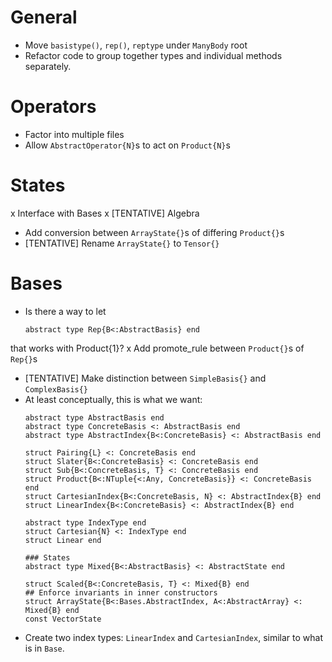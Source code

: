 # General
- Move `basistype()`, `rep()`, `reptype` under `ManyBody` root
- Refactor code to group together types and individual methods separately.

# Operators
- Factor into multiple files
- Allow `AbstractOperator{N}`s to act on `Product{N}`s

# States
x Interface with Bases
x [TENTATIVE] Algebra
- Add conversion between `ArrayState{}`s of differing `Product{}`s
- [TENTATIVE] Rename `ArrayState{}` to `Tensor{}`

# Bases
- Is there a way to let
  ```
  abstract type Rep{B<:AbstractBasis} end
  ```
that works with Product{1}?
x Add promote_rule between `Product{}`s of `Rep{}`s
- [TENTATIVE] Make distinction between `SimpleBasis{}` and `ComplexBasis{}`
- At least conceptually, this is what we want:
  ```
  abstract type AbstractBasis end
  abstract type ConcreteBasis <: AbstractBasis end
  abstract type AbstractIndex{B<:ConcreteBasis} <: AbstractBasis end

  struct Pairing{L} <: ConcreteBasis end
  struct Slater{B<:ConcreteBasis} <: ConcreteBasis end
  struct Sub{B<:ConcreteBasis, T} <: ConcreteBasis end
  struct Product{B<:NTuple{<:Any, ConcreteBasis}} <: ConcreteBasis end
  struct CartesianIndex{B<:ConcreteBasis, N} <: AbstractIndex{B} end
  struct LinearIndex{B<:ConcreteBasis} <: AbstractIndex{B} end

  abstract type IndexType end
  struct Cartesian{N} <: IndexType end
  struct Linear end

  ### States
  abstract type Mixed{B<:AbstractBasis} <: AbstractState end

  struct Scaled{B<:ConcreteBasis, T} <: Mixed{B} end
  ## Enforce invariants in inner constructors
  struct ArrayState{B<:Bases.AbstractIndex, A<:AbstractArray} <: Mixed{B} end
  const VectorState
  ```
- Create two index types: `LinearIndex` and `CartesianIndex`, similar to what is in `Base`.
